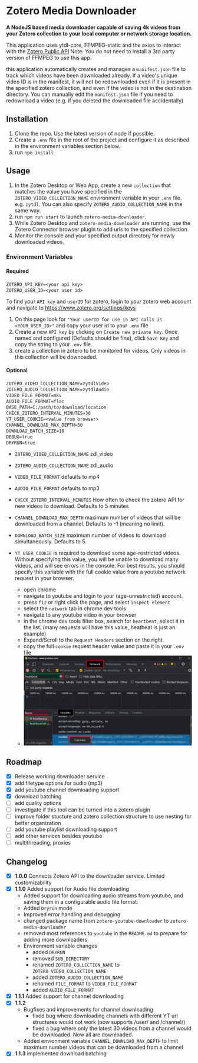 # Zotero Media Downloader

**A NodeJS based media downloader capable of saving 4k videos from your Zotero collection to your local computer or network storage location.**

This application uses ytdl-core, FFMPEG-static and the axios to interact with the [Zotero Public API](https://www.zotero.org/support/dev/web_api/v3/start) Note: You do not need to install a 3rd party version of FFMPEG to use this app.

this application automatically creates and manages a `manifest.json` file to track which videos have been downloaded already. If a video's unique video ID is in the manifest, it will not be redownloaded even if it is present in the specified zotero collection, and even if the video is not in the destination directory. You can manually edit the `manifest.json` file if you need to redownload a video (e.g. if you deleted the downloaded file accidentally)

## Installation

1. Clone the repo. Use the latest version of node if possible.
2. Create a `.env` file in the root of the project and configure it as described in the environment variables section below. 
3. run `npm install`

## Usage

1. In the Zotero Desktop or Web App, create a new `collection` that matches the value you have specified in the `ZOTERO_VIDEO_COLLECTION_NAME` environment variable in your `.env` file. e.g. `zytdl`. You can also specify `ZOTERO_AUDIO_COLLECTION_NAME` in the same way.
3. run `npm run start` to launch `zotero-media-downloader`.
4. While Zotero Desktop and `zotero-media-downloader` are running, use the Zotero Connector browser plugin to add urls to the specified collection.
5. Monitor the console and your specified output directory for newly downloaded videos.  

### Environment Variables

#### Required
```dosini
ZOTERO_API_KEY=<your api key>
ZOTERO_USER_ID=<your user id>
```

To find your `API key` and `userID` for zotero, login to your zotero web account and navigate to https://www.zotero.org/settings/keys 

1. On this page look for `"Your userID for use in API calls is <YOUR_USER_ID>"` and copy your user id to your `.env` file
2. Create a new `API key` by clicking on `Create new private key`. Once named and configured (Defaults should be fine), click `Save Key` and copy the string to your `.env` file.
3. create a collection in zotero to be monitored for videos. Only videos in this collection will be downoaded. 

#### Optional
```dosini
ZOTERO_VIDEO_COLLECTION_NAME=zytdlVideo
ZOTERO_AUDIO_COLLECTION_NAME=zytdlAudio
VIDEO_FILE_FORMAT=mkv
AUDIO_FILE_FORMAT=flac
BASE_PATH=C:/path/to/download/location
CHECK_ZOTERO_INTERVAL_MINUTES=30
YT_USER_COOKIE=<value from browser>
CHANNEL_DOWNLOAD_MAX_DEPTH=50
DOWNLOAD_BATCH_SIZE=10
DEBUG=true
DRYRUN=true
```

* `ZOTERO_VIDEO_COLLECTION_NAME` zdl_video
* `ZOTERO_AUDIO_COLLECTION_NAME` zdl_audio
* `VIDEO_FILE_FORMAT` defaults to mp4
* `AUDIO_FILE_FORMAT` defaults to mp3
* `CHECK_ZOTERO_INTERVAL_MINUTES` How often to check the zotero API for new videos to download. Defaults to 5 minutes
* `CHANNEL_DOWNLOAD_MAX_DEPTH` maximum number of videos that will be downloaded from a channel. Defaults to -1 (meaning no limit).
* `DOWNLOAD_BATCH_SIZE` maximum number of videos to download simultaneously. Defaults to 5.
* `YT_USER_COOKIE` is required to download some age-restricted videos. Without specifying this value, you will be unable to download many videos, and will see errors in the console. For best results, you should specify this variable with the full cookie value from a youtube network request in your browser.

    - open chrome
    - navigate to youtube and login to your (age-unrestricted) account.
    - press `f12` or right click the page, and select `inspect element`
    - select the `network` tab in chrome dev tools
    - navigate to any youtube video in your browser
    - in the chrome dev tools filter box, search for `heartbeat`, select  it in the list. (many requests will have this value, heatbeat is just an example)
    - Expand/Scroll to the `Request Headers` section on the right. 
    - copy the full `cookie` request header value and paste it in your `.env` file
    - ![Cookie Value Location](./res/cookie-screenshot.png)

## Roadmap

- [x] Release working downloader service
- [x] add filetype options for audio (mp3)
- [x] add youtube channel downloading support
- [X] download batching
- [ ] add quality options
- [ ] investigate if this tool can be turned into a zotero plugin
- [ ] improve folder stucture and zotero collection structure to use nesting for better organization
- [ ] add youtube playlist downloading support
- [ ] add other services besides youtube
- [ ] multithreading, proxies

## Changelog
- [x] **1.0.0** Connects Zotero API to the downloader service. Limited customizability
- [x] **1.1.0** Added support for Audio file downloading
    - Added support for downloading audio streams from youtube, and saving them in a configurable audio file format.
    - Added `Dryrun` mode
    - Improved error handling and debugging
    - changed package name from `zotero-youtube-downloader` to `zotero-media-downloader`
    - removed most references to `youtube` in the `README.md` to prepare for adding more downloaders
    - Environment variable changes
        - added `DRYRUN`
        - removed `SUB_DIRECTORY`
        - renamed `ZOTERO_COLLECTION_NAME` to `ZOTERO_VIDEO_COLLECTION_NAME`
        - added `ZOTERO_AUDIO_COLLECTION_NAME`
        - renamed `FILE_FORMAT` to `VIDEO_FILE_FORMAT`
        - added `AUDIO_FILE_FORMAT`
- [x] **1.1.1** Added support for channel downloading
- [x] **1.1.2** 
    - Bugfixes and improvements for channel downloading
        - fixed bug where downloading channels with different YT url structures would not work (now supports /user/ and /channel/)
        - fixed a bug where only the latest 30 videos from a channel would be downloaded. Now all are downloaded.
    - Added envionment variable `CHANNEL_DOWNLOAD_MAX_DEPTH` to limit maximum number videos that can be downloaded from a channel
- [X] **1.1.3** implemented download batching